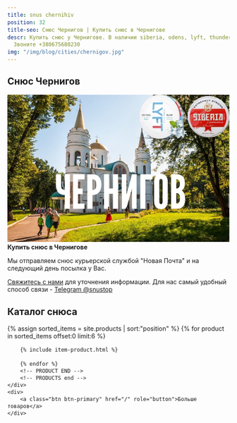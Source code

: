 ```yaml
---
title: snus chernihiv
position: 32
title-seo: Снюс Чернигов | Купить снюс в Чернигове
descr: Купить снюс у Чернигове. В наличии siberia, odens, lyft, thunder, general и другие.
  Звоните +380675680230
img: "/img/blog/cities/chernigov.jpg"
---
```


<section class="mb-4">
	<h1>Снюс Чернигов</h1>
	<div class="row">
		<div class="col-md-7">
			<img class="img-fluid" src="/img/blog/cities/chernigov.jpg" alt="Снюс в Чернигове">
		</div>
		<div class="col-md-5">
			<strong>Купить снюс в Чернигове</strong>
			<p>Мы отправляем снюс курьерской службой "Новая Почта" и на следующий день посылка у Вас.</p>
			<p><a href="#contactModal" data-toggle="modal" data-target="#contactModal">Свяжитесь с нами</a> для уточнения информации. Для нас самый удобный способ связи - <a href="//t.me/snustop" target="_blank" title="Telegram"><i class="icon-telegram"></i>Telegram @snustop</a></p>
		</div>
	</div>
</section>

<section class="mb-4">
	<h2>Каталог снюса</h2>
	<div class="row">
		<!-- PRODUCTS start -->
		<!-- PRODUCT START -->
		{% assign sorted_items = site.products | sort:"position" %}
		{% for product in sorted_items offset:0 limit:6 %}
		
		{% include item-product.html %}

		{% endfor %}
		<!-- PRODUCT END -->
		<!-- PRODUCTS end -->
	</div>
	<div>
		<a class="btn btn-primary" href="/" role="button">Больше товаров</a>
	</div>
</section>